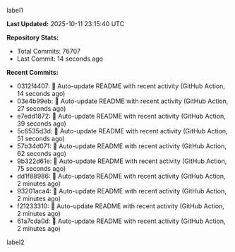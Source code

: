 
label1 
<!-- ACTIVITY_START -->
**Last Updated:** 2025-10-11 23:15:40 UTC

**Repository Stats:**
- Total Commits: 76707
- Last Commit: 14 seconds ago

**Recent Commits:**
- 0312f4407: 🤖 Auto-update README with recent activity (GitHub Action, 14 seconds ago)
- 03e4b99eb: 🤖 Auto-update README with recent activity (GitHub Action, 27 seconds ago)
- e7edd1872: 🤖 Auto-update README with recent activity (GitHub Action, 39 seconds ago)
- 5c6535d3d: 🤖 Auto-update README with recent activity (GitHub Action, 51 seconds ago)
- 57b34d071: 🤖 Auto-update README with recent activity (GitHub Action, 62 seconds ago)
- 9b322d61e: 🤖 Auto-update README with recent activity (GitHub Action, 75 seconds ago)
- dd1f88986: 🤖 Auto-update README with recent activity (GitHub Action, 2 minutes ago)
- 93201aca4: 🤖 Auto-update README with recent activity (GitHub Action, 2 minutes ago)
- f21233310: 🤖 Auto-update README with recent activity (GitHub Action, 2 minutes ago)
- 61a7cda0d: 🤖 Auto-update README with recent activity (GitHub Action, 2 minutes ago)
<!-- ACTIVITY_END -->

label2

